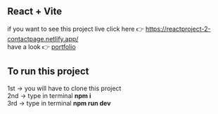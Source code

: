 ## React + Vite
if you want to see this project live click here 👉 https://reactproject-2-contactpage.netlify.app/
<br>
have a look 👉 <a href="https://portfolio-suryamani-kumar-byj5.onrender.com/">portfolio</a>

## To run this project 
1st -> you will have to clone this project
<br>
2nd -> type in terminal <b>npm i </b>
<br>
3rd -> type in terminal <b>npm run dev </b>

